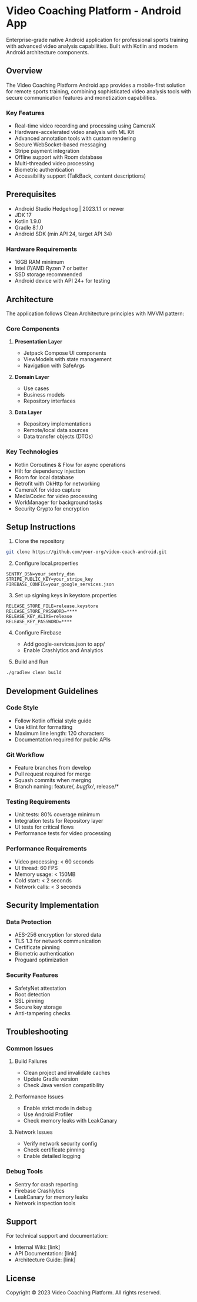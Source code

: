 # Video Coaching Platform - Android App

Enterprise-grade native Android application for professional sports training with advanced video analysis capabilities. Built with Kotlin and modern Android architecture components.

## Overview

The Video Coaching Platform Android app provides a mobile-first solution for remote sports training, combining sophisticated video analysis tools with secure communication features and monetization capabilities.

### Key Features

- Real-time video recording and processing using CameraX
- Hardware-accelerated video analysis with ML Kit
- Advanced annotation tools with custom rendering
- Secure WebSocket-based messaging
- Stripe payment integration
- Offline support with Room database
- Multi-threaded video processing
- Biometric authentication
- Accessibility support (TalkBack, content descriptions)

## Prerequisites

- Android Studio Hedgehog | 2023.1.1 or newer
- JDK 17
- Kotlin 1.9.0
- Gradle 8.1.0
- Android SDK (min API 24, target API 34)

### Hardware Requirements

- 16GB RAM minimum
- Intel i7/AMD Ryzen 7 or better
- SSD storage recommended
- Android device with API 24+ for testing

## Architecture

The application follows Clean Architecture principles with MVVM pattern:

### Core Components

1. **Presentation Layer**
   - Jetpack Compose UI components
   - ViewModels with state management
   - Navigation with SafeArgs

2. **Domain Layer**
   - Use cases
   - Business models
   - Repository interfaces

3. **Data Layer**
   - Repository implementations
   - Remote/local data sources
   - Data transfer objects (DTOs)

### Key Technologies

- Kotlin Coroutines & Flow for async operations
- Hilt for dependency injection
- Room for local database
- Retrofit with OkHttp for networking
- CameraX for video capture
- MediaCodec for video processing
- WorkManager for background tasks
- Security Crypto for encryption

## Setup Instructions

1. Clone the repository
```bash
git clone https://github.com/your-org/video-coach-android.git
```

2. Configure local.properties
```properties
SENTRY_DSN=your_sentry_dsn
STRIPE_PUBLIC_KEY=your_stripe_key
FIREBASE_CONFIG=your_google_services.json
```

3. Set up signing keys in keystore.properties
```properties
RELEASE_STORE_FILE=release.keystore
RELEASE_STORE_PASSWORD=****
RELEASE_KEY_ALIAS=release
RELEASE_KEY_PASSWORD=****
```

4. Configure Firebase
   - Add google-services.json to app/
   - Enable Crashlytics and Analytics

5. Build and Run
```bash
./gradlew clean build
```

## Development Guidelines

### Code Style

- Follow Kotlin official style guide
- Use ktlint for formatting
- Maximum line length: 120 characters
- Documentation required for public APIs

### Git Workflow

- Feature branches from develop
- Pull request required for merge
- Squash commits when merging
- Branch naming: feature/*, bugfix/*, release/*

### Testing Requirements

- Unit tests: 80% coverage minimum
- Integration tests for Repository layer
- UI tests for critical flows
- Performance tests for video processing

### Performance Requirements

- Video processing: < 60 seconds
- UI thread: 60 FPS
- Memory usage: < 150MB
- Cold start: < 2 seconds
- Network calls: < 3 seconds

## Security Implementation

### Data Protection

- AES-256 encryption for stored data
- TLS 1.3 for network communication
- Certificate pinning
- Biometric authentication
- Proguard optimization

### Security Features

- SafetyNet attestation
- Root detection
- SSL pinning
- Secure key storage
- Anti-tampering checks

## Troubleshooting

### Common Issues

1. Build Failures
   - Clean project and invalidate caches
   - Update Gradle version
   - Check Java version compatibility

2. Performance Issues
   - Enable strict mode in debug
   - Use Android Profiler
   - Check memory leaks with LeakCanary

3. Network Issues
   - Verify network security config
   - Check certificate pinning
   - Enable detailed logging

### Debug Tools

- Sentry for crash reporting
- Firebase Crashlytics
- LeakCanary for memory leaks
- Network inspection tools

## Support

For technical support and documentation:
- Internal Wiki: [link]
- API Documentation: [link]
- Architecture Guide: [link]

## License

Copyright © 2023 Video Coaching Platform. All rights reserved.